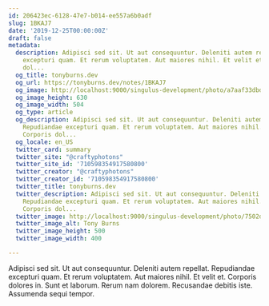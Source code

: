 ```yaml
---
id: 206423ec-6128-47e7-b014-ee557a6b0adf
slug: 1BKAJ7
date: '2019-12-25T00:00:00Z'
draft: false
metadata:
  description: Adipisci sed sit. Ut aut consequuntur. Deleniti autem repellat. Repudiandae
    excepturi quam. Et rerum voluptatem. Aut maiores nihil. Et velit et. Corporis
    dol...
  og_title: tonyburns.dev
  og_url: https://tonyburns.dev/notes/1BKAJ7
  og_image: http://localhost:9000/singulus-development/photo/a7aaf33dbd0b584a47dea1fc1b3a9bbf.jpeg
  og_image_height: 630
  og_image_width: 504
  og_type: article
  og_description: Adipisci sed sit. Ut aut consequuntur. Deleniti autem repellat.
    Repudiandae excepturi quam. Et rerum voluptatem. Aut maiores nihil. Et velit et.
    Corporis dol...
  og_locale: en_US
  twitter_card: summary
  twitter_site: "@craftyphotons"
  twitter_site_id: '710598354917580800'
  twitter_creator: "@craftyphotons"
  twitter_creator_id: '710598354917580800'
  twitter_title: tonyburns.dev
  twitter_description: Adipisci sed sit. Ut aut consequuntur. Deleniti autem repellat.
    Repudiandae excepturi quam. Et rerum voluptatem. Aut maiores nihil. Et velit et.
    Corporis dol...
  twitter_image: http://localhost:9000/singulus-development/photo/7502d1526646abf03deb056888635686.jpeg
  twitter_image_alt: Tony Burns
  twitter_image_height: 500
  twitter_image_width: 400

---
```


Adipisci sed sit. Ut aut consequuntur. Deleniti autem repellat. Repudiandae excepturi quam. Et rerum voluptatem. Aut maiores nihil. Et velit et. Corporis dolores in. Sunt et laborum. Rerum nam dolorem. Recusandae debitis iste. Assumenda sequi tempor.
